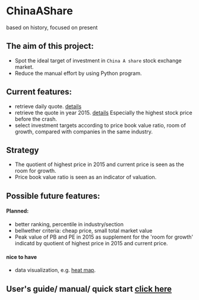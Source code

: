 # ChinaAShare
based on history, focused on present
## The aim of this project:
* Spot the ideal target of investment in `China A share` stock exchange market.
* Reduce the manual effort by using Python program.  
## Current features:
* retrieve daily quote. [details](https://tushare.pro/document/2?doc_id=32)
* retrieve the quote in year 2015. [details](https://tushare.pro/document/2?doc_id=109) Especially the highest stock price before the crash.
* select investment targets according to price book value ratio, room of growth, compared with companies in the same industry.
## Strategy
* The quotient of highest price in 2015 and current price is seen as the room for growth.
* Price book value ratio is seen as an indicator of valuation.
## Possible future features:
#### Planned:
* better ranking, percentile in industry/section
* bellwether criteria: cheap price, small total market value
* Peak value of PB and PE in 2015 as supplement for the 'room for growth' indicatd by quotient of highest price in 2015 and current price.
#### nice to have
* data visualization, e.g. [heat map](https://github.com/FrankBGao/HeatMap_for_TuShare).
## User's guide/ manual/ quick start [click here](https://github.com/broken1999/ChinaAShare/blob/master/User's_Guide.md)
